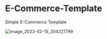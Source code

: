 # E-Commerce-Template
Simple E-Commerce Template


![image_2023-02-15_204221799](https://user-images.githubusercontent.com/39368379/219109906-4311e9e6-4257-49ed-80c8-22bb7d0262ff.png)


